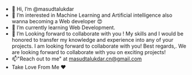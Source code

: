 - 👋 Hi, I’m @masudtalukdar
- 👀 I’m interested in Machine Learning and Artificial intelligence also wanna becoming a Web developer 😍
- 🌱 I’m currently learning Web Development.
- 💞️ I’m Looking forward to collaborate with you !
          My skills and I would be honored to transfer my knowledge and experience into any of your projects.
          I am looking forward to collaborate with you! Best regards,. We are looking forward to collaborate with you on exciting projects!
- 📫"Reach out to me" at masudtalukdar.cn@gmail.com
- Take Love From Me ❤
